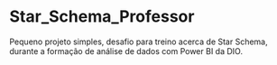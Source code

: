 # Star_Schema_Professor

Pequeno projeto simples, desafio para treino acerca de Star Schema, durante a formação de análise de dados com Power BI da DIO.
